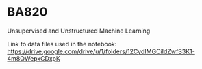 # BA820
Unsupervised and Unstructured Machine Learning

Link to data files used in the notebook: https://drive.google.com/drive/u/1/folders/12CydIMGCiIdZwfS3K1-4m8QWepxCDxpK
